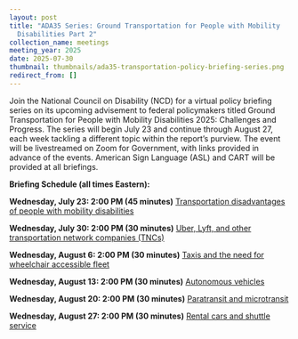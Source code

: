 ```yaml
---
layout: post
title: "ADA35 Series: Ground Transportation for People with Mobility
  Disabilities Part 2"
collection_name: meetings
meeting_year: 2025
date: 2025-07-30
thumbnail: thumbnails/ada35-transportation-policy-briefing-series.png
redirect_from: []
---
```

Join the National Council on Disability (NCD) for a virtual policy briefing series on its upcoming advisement to federal policymakers titled Ground Transportation for People with Mobility Disabilities 2025: Challenges and Progress. The series will begin July 23 and continue through August 27, each week tackling a different topic within the report’s purview. The event will be livestreamed on Zoom for Government, with links provided in advance of the events. American Sign Language (ASL) and CART will be provided at all briefings.

**Briefing Schedule (all times Eastern):**


**Wednesday, July 23: 2:00 PM (45 minutes)**
[Transportation disadvantages of people with mobility disabilities](<>)

[](<>)
**Wednesday, July 30: 2:00 PM (30 minutes)**
[Uber, Lyft, and other transportation network companies (TNCs)](<>)

[](<>)
**Wednesday, August 6: 2:00 PM (30 minutes)**
[Taxis and the need for wheelchair accessible fleet](<>)

[](<>)
**Wednesday, August 13: 2:00 PM (30 minutes)**
[Autonomous vehicles](<>)

[](<>)
**Wednesday, August 20: 2:00 PM (30 minutes)**
 [Paratransit and microtransit](<>)

[](<>)
**Wednesday, August 27: 2:00 PM (30 minutes)**
[Rental cars and shuttle service](<>)
